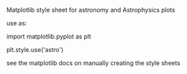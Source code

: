 Matplotlib style sheet for astronomy and Astrophysics plots

use as:

import matplotlib.pyplot as plt

plt.style.use('astro')

see the matplotlib docs on manually creating the style sheets


